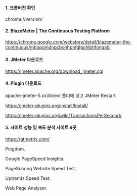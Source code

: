 #### 1. 크롬버전 확인 
chrome://version/

#### 2. BlazeMeter | The Continuous Testing Platform
https://chrome.google.com/webstore/detail/blazemeter-the-continuous/mbopgmdnpcbohhpnfglgohlbhfongabi

#### 3. JMeter 다운로드 

https://jmeter.apache.org/download_jmeter.cgi

#### 4. Plugin 다운로드

apache-jmeter-5.xx\lib\ext 폴더에 넣고 JMeter Restart
 
https://jmeter-plugins.org/install/Install/

https://jmeter-plugins.org/wiki/TransactionsPerSecond/

#### 5. 사이트 성능 및 속도 분석 사이트 6곳

https://gtmetrix.com/

Pingdom.

Google PageSpeed Insights.

PageScoring Website Speed Test.

Uptrends Speed Test.

Web Page Analyzer.

